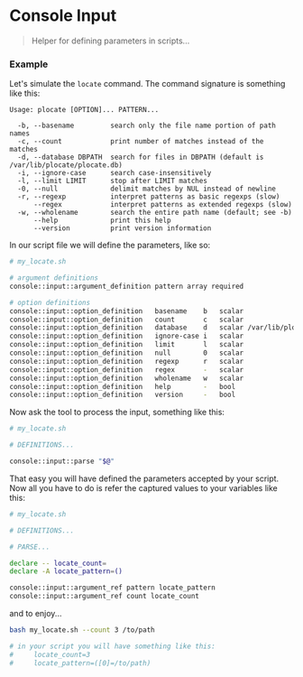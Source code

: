 # Console Input
> Helper for defining parameters in scripts...

### Example

Let's simulate the `locate` command. The command signature is something like this:

```text
Usage: plocate [OPTION]... PATTERN...

  -b, --basename         search only the file name portion of path names
  -c, --count            print number of matches instead of the matches
  -d, --database DBPATH  search for files in DBPATH (default is /var/lib/plocate/plocate.db)
  -i, --ignore-case      search case-insensitively
  -l, --limit LIMIT      stop after LIMIT matches
  -0, --null             delimit matches by NUL instead of newline
  -r, --regexp           interpret patterns as basic regexps (slow)
      --regex            interpret patterns as extended regexps (slow)
  -w, --wholename        search the entire path name (default; see -b)
      --help             print this help
      --version          print version information
```

In our script file we will define the parameters, like so:

```bash
# my_locate.sh

# argument definitions
console::input::argument_definition pattern array required

# option definitions
console::input::option_definition   basename    b   scalar
console::input::option_definition   count       c   scalar
console::input::option_definition   database    d   scalar /var/lib/plocate/plocate.db
console::input::option_definition   ignore-case i   scalar
console::input::option_definition   limit       l   scalar
console::input::option_definition   null        0   scalar
console::input::option_definition   regexp      r   scalar
console::input::option_definition   regex       -   scalar
console::input::option_definition   wholename   w   scalar
console::input::option_definition   help        -   bool
console::input::option_definition   version     -   bool
```

Now ask the tool to process the input, something like this:

```bash
# my_locate.sh

# DEFINITIONS...

console::input::parse "$@"
```

That easy you will have defined the parameters accepted by your script. Now all you have to do is refer the captured values to your variables like this:

```bash
# my_locate.sh

# DEFINITIONS...

# PARSE...

declare -- locate_count=
declare -A locate_pattern=()

console::input::argument_ref pattern locate_pattern
console::input::argument_ref count locate_count
```

and to enjoy...

```bash
bash my_locate.sh --count 3 /to/path

# in your script you will have something like this: 
#     locate_count=3
#     locate_pattern=([0]=/to/path)
```

